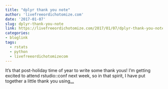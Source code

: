 ```yaml
---
title: "dplyr thank you note"
author: 'livefreeordichotomize.com'
date: '2017-01-07'
slug: dplyr-thank-you-note
link: https://livefreeordichotomize.com/2017/01/07/dplyr-thank-you-note/
categories:
- bloglink
tags:
  - rstats
  - python
  - livefreeordichotomizecom
---
```


It’s that post-holiday time of year to write some thank yous! I’m getting excited to attend rstudio::conf next week, so in that spirit, I have put together a little thank you using[... <i class="fas fa-external-link-alt"></i>](https://livefreeordichotomize.com/2017/01/07/dplyr-thank-you-note/)

